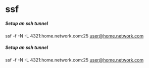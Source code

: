 # ssf

##### Setup an ssh tunnel

   ssf  -f -N -L 4321:home.network.com:25 user@home.network.com

##### Setup an ssh tunnel

   ssf  -f -N -L 4321:home.network.com:25 user@home.network.com

